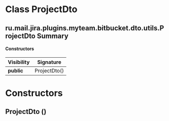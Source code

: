 Class ProjectDto
================
ru.mail.jira.plugins.myteam.bitbucket.dto.utils.ProjectDto
Summary
-------
#### Constructors
| Visibility | Signature    |
| ---------- | ------------ |
| **public** | ProjectDto() |

Constructors
============
ProjectDto ()
-------------


